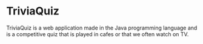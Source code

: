 # TriviaQuiz
TriviaQuiz is a web application made in the Java programming language and is a competitive quiz that is played in cafes or that we often watch on TV.
